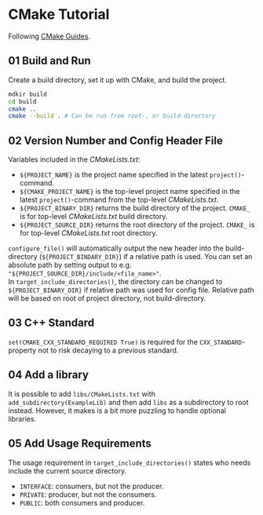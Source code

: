 # CMake Tutorial
Following [CMake Guides](https://cmake.org/cmake/help/latest/index.html#guides).

## 01 Build and Run
Create a build directory, set it up with CMake, and build the project.
```bash
mdkir build
cd build
cmake ..
cmake --build . # Can be run from root-, or build-directory
```

## 02 Version Number and Config Header File
Variables included in the _CMakeLists.txt_:

* `${PROJECT_NAME}` is the project name specified in the latest `project()`-command.
* `${CMAKE_PROJECT_NAME}` is the top-level project name specified in the latest `project()`-command from the top-level _CMakeLists.txt_.
* `${PROJECT_BINARY_DIR}` returns the build directory of the project. `CMAKE_` is for top-level _CMakeLists.txt_ build directory.
* `${PROJECT_SOURCE_DIR}` returns the root directory of the project. `CMAKE_` is for top-level _CMakeLists.txt_ root directory.

`configure_file()` will automatically output the new header into the build-directory (`${PROJECT_BINDARY_DIR}`) if a relative path is used. You can set an absolute path by setting output to e.g. `"${PROJECT_SOURCE_DIR}/include/<file_name>"`.\
In `target_include_directories()`, the directory can be changed to `${PROJECT_BINARY_DIR}` if relative path was used for config file. Relative path will be based on root of project directory, not build-directory.

## 03 C++ Standard
`set(CMAKE_CXX_STANDARD_REQUIRED True)` is required for the `CXX_STANDARD`-property not to risk decaying to a previous standard.

## 04 Add a library
It is possible to add `libs/CMakeLists.txt` with `add_subdirectory(ExampleLib)` and then add `libs` as a subdirectory to root instead. However, it makes is a bit more puzzling to handle optional libraries.

## 05 Add Usage Requirements
The usage requirement in `target_include_directories()` states who needs include the current source directory.

* `INTERFACE`: consumers, but not the producer.
* `PRIVATE`: producer, but not the consumers.
* `PUBLIC`: both consumers and producer.